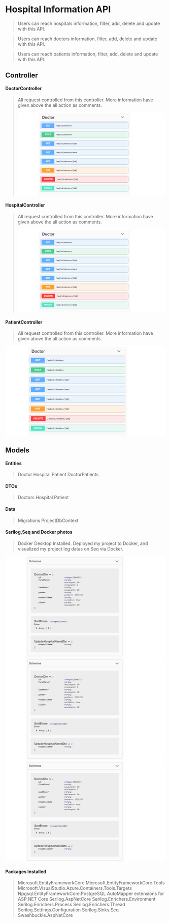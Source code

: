 ﻿# Hospital Information API

>Users can reach hospitals information, filter, add, delete and update with this API.

>Users can reach doctors information, filter, add, delete and update with this API.

>Users can reach patients information, filter, add, delete and update with this API.

## Controller
#### DoctorController
>All request controlled from this controller.
>More information have given above the all action as comments.
>
><img src="https://github.com/Hepsiburada-Backend-Bootcamp/Homework-1-BurcuMantar/blob/master/Homework-1-BurcuMantar/images/DoctorController.png"/>

#### HospitalController
>All request controlled from this controller.
>More information have given above the all action as comments.
>
><img src="https://github.com/Hepsiburada-Backend-Bootcamp/Homework-1-BurcuMantar/blob/master/Homework-1-BurcuMantar/images/DoctorController.png"/>

#### PatientController
>All request controlled from this controller.
>More information have given above the all action as comments.

<img src="https://github.com/Hepsiburada-Backend-Bootcamp/Homework-1-BurcuMantar/blob/master/Homework-1-BurcuMantar/images/DoctorController.png"/>

## Models
#### Entities
>Doctor
>Hospital
>Patient
>DoctorPatients
#### DTOs
>Doctors
>Hospital
>Patient
#### Data
>Migrations
>ProjectDbContext

#### Serilog,Seq and Docker photos
>Docker Desktop Installed.
>Deployed my project to Docker, and visualized my project log datas on Seq via Docker.
>
<img src="https://github.com/Hepsiburada-Backend-Bootcamp/Homework-1-BurcuMantar/blob/master/Homework-1-BurcuMantar/images/Schemas.png"/>
<img src="https://github.com/Hepsiburada-Backend-Bootcamp/Homework-1-BurcuMantar/blob/master/Homework-1-BurcuMantar/images/Schemas.png"/>
<img src="https://github.com/Hepsiburada-Backend-Bootcamp/Homework-1-BurcuMantar/blob/master/Homework-1-BurcuMantar/images/Schemas.png"/>


#### Packages Installed
>Microsoft.EntityFrameworkCore
>Microsoft.EntityFrameworkCore.Tools
>Microsoft.VisualStudio.Azure.Containers.Tools.Targets
>Npgsql.EntityFrameworkCore.PostgreSQL
>AutoMapper extensions for ASP.NET Core
>Serilog.AspNetCore
>Serilog.Enrichers.Environment
>Serilog.Enrichers.Process
>Serilog.Enrichers.Thread
>Serilog.Settings.Configuration
>Serilog.Sinks.Seq
>Swashbuckle.AspNetCore




